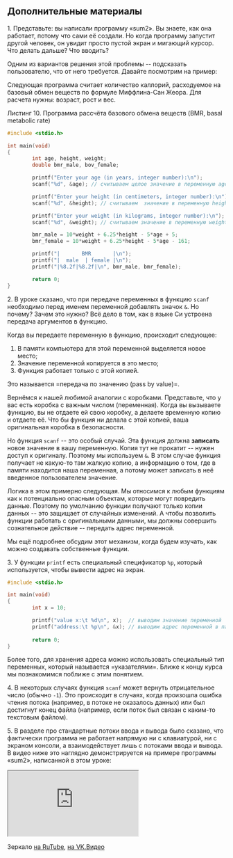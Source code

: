 ## Дополнительные материалы

1\. Представьте: вы написали программу «sum2». Вы знаете, как она работает, потому что сами её создали. Но когда программу запустит другой человек, он увидит просто пустой экран и мигающий курсор. Что делать дальше? Что вводить?

Одним из вариантов решения этой проблемы -- подсказать пользователю, что от него требуется. Давайте посмотрим на пример:

Следующая программа считает количество каллорий, расходуемое на базовый обмен веществ по формуле Миффлина-Сан Жеора. Для расчета нужны: возраст, рост и вес. 

Листинг 10. Программа рассчёта базового обмена веществ (BMR, basal metabolic rate)
```c
#include <stdio.h>

int main(void)
{
        int age, height, weight;
        double bmr_male, bov_female;

        printf("Enter your age (in years, integer number):\n");
        scanf("%d", &age); // считываем целое значение в переменную age

        printf("Enter your height (in centimeters, integer number):\n");
        scanf("%d", &height); // считываем  значение в переменную height

        printf("Enter your weight (in kilograms, integer number):\n");
        scanf("%d", &weight); // считываем значение в переменную weight

        bmr_male = 10*weight + 6.25*height - 5*age + 5;
        bmr_female = 10*weight + 6.25*height - 5*age - 161;

        printf("|       BMR       |\n");
        printf("|  male  | female |\n");
        printf("|%8.2f|%8.2f|\n", bmr_male, bmr_female);

        return 0;
}
```


2\. В уроке сказано, что при передаче переменных в функцию `scanf` необходимо перед именем переменной добавлять значок `&`. Но почему? Зачем это нужно? Всё дело в том, как в языке Си устроена передача аргументов в функцию.

Когда вы передаете переменную в функцию, происходит следующее:
1. В памяти компьютера для этой переменной выделяется новое место;
2. Значение переменной копируется в это место;
3. Функция работает только с этой копией.

Это называется =передача по значению (pass by value)=. 

Вернёмся к нашей любимой аналогии с коробками. Представьте, что у вас есть коробка с важным числом (переменная). Когда вы вызываете функцию, вы не отдаете ей свою коробку, а делаете временную копию и отдаете её. Что бы функция ни делала с этой копией, ваша оригинальная коробка в безопасности.

Но функция `scanf` -- это особый случай. Эта функция должна **записать** новое значение в вашу переменную. Копия тут не прокатит -- нужен доступ к оригиналу. Поэтому мы используем `&`. В этом случае функция получает не какую-то там жалкую копию, а информацию о том, где в памяти находится наша переменная, а потому может записать в неё введенное пользователем значение.

Логика в этом примерно следующая. Мы относимся к любым функциям как к потенциально опасным объектам, которые могут повредить данные. Поэтому по умолчанию функции получают только копии данных -- это защищает от случайных изменений. А чтобы позволить функции работать с оригинальными данными, мы должны совершить сознательное действие -- передать адрес переменной.

Мы ещё подробнее обсудим этот механизм, когда будем изучать, как можно создавать собственные функции.



3\. У функции `printf` есть специальный спецификатор `%p`, который используется, чтобы вывести адрес на экран.

```c
#include <stdio.h>

int main(void)
{
        int x = 10;

        printf("value x:\t %d\n", x);  // выводим значение переменной
        printf("address:\t %p\n", &x); // выводим адрес переменной в памяти
 
        return 0;
}
```

Более того, для хранения адреса можно использовать специальный тип переменных, который называется =указателями=. Ближе к концу курса мы познакомимся поближе с этим понятием.


4\. В некоторых случаях функция `scanf` может вернуть отрицательное число (обычно `-1`). Это происходит в случаях, когда произошла ошибка чтения потока (например, в потоке не оказалось данных) или был достигнут конец файла (например, если поток был связан с каким-то текстовым файлом). 

5\. В разделе про стандартные потоки ввода и вывода было сказано, что фактически программа не работает напрямую ни с клавиатурой, ни с экраном консоли, а взаимодействует лишь с потоками ввода и вывода. В видео ниже это наглядно демонстрируется на примере программы «sum2», написанной в этом уроке:

<div class="lessonVideo">
	<iframe src="https://www.youtube.com/embed/u3HeKlkF_PM" allowfullscreen></iframe>
</div>

Зеркало <a href="https://rutube.ru/video/73a21fed1f2a45dc3978ddd43f111e63/?r=wd">на RuTube</a>, <a href="https://vkvideo.ru/video-31218664_456239038">на VK.Видео</a>
